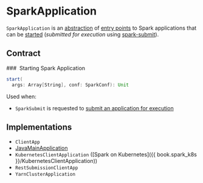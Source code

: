 # SparkApplication

`SparkApplication` is an [abstraction](#contract) of [entry points](#implementations) to Spark applications that can be [started](#start) (_submitted for execution_ using [spark-submit](spark-submit/index.md)).

## Contract

### <span id="start"> Starting Spark Application

```scala
start(
  args: Array[String], conf: SparkConf): Unit
```

Used when:

* `SparkSubmit` is requested to [submit an application for execution](spark-submit/SparkSubmit.md#runMain)

## Implementations

* `ClientApp`
* [JavaMainApplication](JavaMainApplication.md)
* `KubernetesClientApplication` ([Spark on Kubernetes]({{ book.spark_k8s }}/KubernetesClientApplication))
* `RestSubmissionClientApp`
* `YarnClusterApplication`
